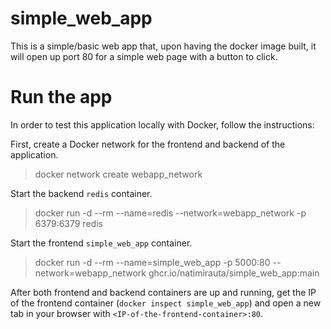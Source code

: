 # simple_web_app
This is a simple/basic web app that, upon having the docker image built, it will open up port 80 for a simple web page with a button to click.

# Run the app
In order to test this application locally with Docker, follow the instructions:

First, create a Docker network for the frontend and backend of the application.

>docker network create webapp_network

Start the backend `redis` container.

>docker run -d --rm --name=redis --network=webapp_network -p 6379:6379 redis

Start the frontend `simple_web_app` container.

>docker run -d --rm --name=simple_web_app -p 5000:80 --network=webapp_network ghcr.io/natimirauta/simple_web_app:main

After both frontend and backend containers are up and running, get the IP of the frontend container (`docker inspect simple_web_app`) and open a new tab in your browser with `<IP-of-the-frontend-container>:80`.
